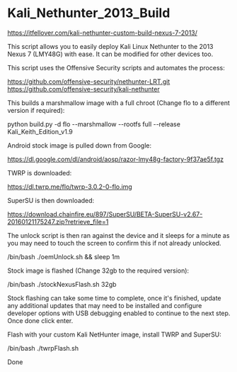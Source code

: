 # Kali_Nethunter_2013_Build
https://itfellover.com/kali-nethunter-custom-build-nexus-7-2013/

This script allows you to easily deploy Kali Linux Nethunter to the 2013 Nexus 7 (LMY48G) with ease. It can be modified for other devices too.

This script uses the Offensive Security scripts and automates the process:

https://github.com/offensive-security/nethunter-LRT.git
https://github.com/offensive-security/kali-nethunter

This builds a marshmallow image with a full chroot (Change flo to a different version if required):

python build.py -d flo --marshmallow --rootfs full --release Kali_Keith_Edition_v1.9

Android stock image is pulled down from Google:

https://dl.google.com/dl/android/aosp/razor-lmy48g-factory-9f37ae5f.tgz

TWRP is downloaded:

https://dl.twrp.me/flo/twrp-3.0.2-0-flo.img

SuperSU is then downloaded:

https://download.chainfire.eu/897/SuperSU/BETA-SuperSU-v2.67-20160121175247.zip?retrieve_file=1

The unlock script is then ran against the device and it sleeps for a minute as you may need to touch the screen to confirm this if not already unlocked.

/bin/bash ./oemUnlock.sh && sleep 1m

Stock image is flashed (Change 32gb to the required version):

/bin/bash ./stockNexusFlash.sh 32gb

Stock flashing can take some time to complete, once it's finished, update any additional updates that may need to be installed and configure developer options with USB debugging enabled to continue to the next step. Once done click enter.

Flash with your custom Kali NetHunter image, install TWRP and SuperSU:

/bin/bash ./twrpFlash.sh

Done

